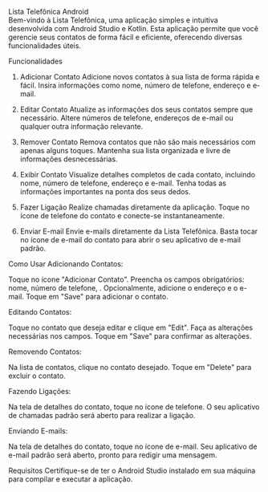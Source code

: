 Lista Telefônica Android                                                                    
Bem-vindo à Lista Telefônica, uma aplicação simples e intuitiva desenvolvida com Android Studio e Kotlin. Esta aplicação permite que você gerencie seus contatos de forma fácil e eficiente, oferecendo diversas funcionalidades úteis.

Funcionalidades
1. Adicionar Contato
   Adicione novos contatos à sua lista de forma rápida e fácil. Insira informações como nome, número de telefone, endereço e e-mail.

2. Editar Contato
   Atualize as informações dos seus contatos sempre que necessário. Altere números de telefone, endereços de e-mail ou qualquer outra informação relevante.

3. Remover Contato
   Remova contatos que não são mais necessários com apenas alguns toques. Mantenha sua lista organizada e livre de informações desnecessárias.

4. Exibir Contato
   Visualize detalhes completos de cada contato, incluindo nome, número de telefone, endereço e e-mail. Tenha todas as informações importantes na ponta dos seus dedos.

5. Fazer Ligação
   Realize chamadas diretamente da aplicação. Toque no ícone de telefone do contato e conecte-se instantaneamente.

6. Enviar E-mail
   Envie e-mails diretamente da Lista Telefônica. Basta tocar no ícone de e-mail do contato para abrir o seu aplicativo de e-mail padrão.

Como Usar
Adicionando Contatos:

Toque no ícone "Adicionar Contato".
Preencha os campos obrigatórios: nome, número de telefone, .
Opcionalmente, adicione o endereço e o e-mail.
Toque em "Save" para adicionar o contato.

Editando Contatos:

Toque no contato que deseja editar e clique em "Edit".
Faça as alterações necessárias nos campos.
Toque em "Save" para confirmar as alterações.

Removendo Contatos:

Na lista de contatos, clique no contato desejado.
Toque em "Delete" para excluir o contato.

Fazendo Ligações:

Na tela de detalhes do contato, toque no ícone de telefone.
O seu aplicativo de chamadas padrão será aberto para realizar a ligação.

Enviando E-mails:

Na tela de detalhes do contato, toque no ícone de e-mail.
Seu aplicativo de e-mail padrão será aberto, pronto para redigir uma mensagem.

Requisitos
Certifique-se de ter o Android Studio instalado em sua máquina para compilar e executar a aplicação.
